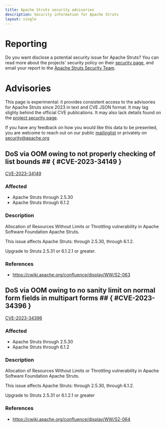 ```yaml
---
title: Apache Struts security advisories
description: Security information for Apache Struts
layout: single
---
```


# Reporting

Do you want disclose a potential security issue for Apache Struts? You can read more about the projects' security policy on their [security page](https://struts.apache.org/security.html), and email your report to the  [Apache Struts Security Team](mailto:security@struts.apache.org).

# Advisories

This page is experimental: it provides consistent access to the advisories for Apache Struts since 2023 in text and CVE JSON format. It may lag slighly behind the official CVE publications. It may also lack details found on the [project security page](https://struts.apache.org/security.html).

If you have any feedback on how you would like this data to be presented, you are welcome to reach out on our public [mailinglist](/mailinglist) or privately on [security@apache.org](mailto:security@apache.org)

## DoS via OOM owing to not properly checking of list bounds ## { #CVE-2023-34149 }

[CVE-2023-34149](./CVE-2023-34149.cve.json)

### Affected

* Apache Struts through 2.5.30
* Apache Struts through 6.1.2


### Description

Allocation of Resources Without Limits or Throttling vulnerability in Apache Software Foundation Apache Struts.<p>This issue affects Apache Struts: through 2.5.30, through 6.1.2.</p><p>Upgrade to Struts 2.5.31 or 6.1.2.1 or greater.<br></p>

### References
* https://cwiki.apache.org/confluence/display/WW/S2-063


## DoS via OOM owing to no sanity limit on normal form fields in multipart forms ## { #CVE-2023-34396 }

[CVE-2023-34396](./CVE-2023-34396.cve.json)

### Affected

* Apache Struts through 2.5.30
* Apache Struts through 6.1.2


### Description

Allocation of Resources Without Limits or Throttling vulnerability in Apache Software Foundation Apache Struts.<p>This issue affects Apache Struts: through 2.5.30, through 6.1.2.</p><p>Upgrade to Struts 2.5.31 or 6.1.2.1 or greater<br></p>

### References
* https://cwiki.apache.org/confluence/display/WW/S2-064

